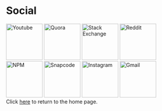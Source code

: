 # Social
[<img src="https://www.youtube.com/favicon.ico" alt="Youtube" width="100px">](https://www.youtube.com/channel/UCvLVAL0c6elWSk0M5yYQ50Q)
[<img src="https://www.quora.com/favicon.ico" alt="Quora" width="100px">](https://www.quora.com/profile/Lennon-Mclean-1)
[<img src="https://stackexchange.com/favicon.ico" alt="Stack Exchange" width="100px">](https://www.stackexchange.com/users/16270405/lennon-mclean)
[<img src="https://www.reddit.com/favicon.ico" alt="Reddit" width="100px">](https://www.reddit.com/u/thecoder08)  
[<img src="https://static.npmjs.com/58a19602036db1daee0d7863c94673a4.png" alt="NPM" width="100px">](https://www.npmjs.com/~thecoder08)
<img src="https://app.snapchat.com/web/deeplink/snapcode?username=lennon_mclean&type=SVG&size=240" alt="Snapcode" width="100px">
[<img src="https://www.instagram.com/favicon.ico" alt="Instagram" width="100px">](https://www.instagram.com/thecoder08/)
[<img src="https://mai.google.com/favicon.ico" alt="Gmail" width="100px">](mailto:lmmclean08@gmail.com)  
Click [here](/) to return to the home page.  

<title>Social</title>
